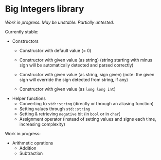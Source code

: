 # Big Integers library

_Work in progress. May be unstable. Partially untested._

Currently stable:
- Constructors
    - Constructor with default value (= 0)
    
    - Constructor with given value (as string)
        (string starting with minus sign will be automatically detected and parsed correctly)

    - Constructor with given value (as string, sign given)
        (note: the given sign will override the sign detected from string, if any)
        
    - Constructor with given value (as `long long int`)
- Helper functions
    - Converting to `std::string` (directly or through an aliasing function)
    - Setting values through `std::string`
    - Setting & retrieving `negative` bit (in `bool` or in `char`)
    - Assignment operator (instead of setting values and signs each time, increasing complexity)


Work in progress:
- Arithmetic oprations
    - Addition
    - Subtraction